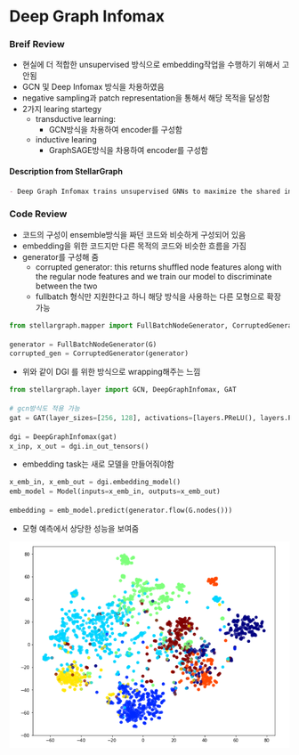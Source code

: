 # Deep Graph Infomax

### Breif Review

-   현실에 더 적합한 unsupervised 방식으로 embedding작업을 수행하기 위해서 고안됨
-   GCN 및 Deep Infomax 방식을 차용하였음
-   negative sampling과 patch representation을 통해서 해당 목적을 달성함
-   2가지 learing startegy
    -   transductive learning:
        -   GCN방식을 차용하여 encoder를 구성함
    -   inductive learing
        -   GraphSAGE방식을 차용하여 encoder를 구성함

#### Description from StellarGraph

```markdown
- Deep Graph Infomax trains unsupervised GNNs to maximize the shared information between node level and graph level features.
```

### Code Review

-   코드의 구성이 ensemble방식을 짜던 코드와 비슷하게 구성되어 있음
-   embedding을 위한 코드지만 다른 목적의 코드와 비슷한 흐름을 가짐
-   generator를 구성해 줌
    -   corrupted generator:  this returns shuffled node features along with the regular node features and we train our model to discriminate between the two
    -   fullbatch 형식만 지원한다고 하니 해당 방식을 사용하는 다른 모형으로 확장 가능

```python
from stellargraph.mapper import FullBatchNodeGenerator, CorruptedGenerator

generator = FullBatchNodeGenerator(G)
corrupted_gen = CorruptedGenerator(generator) 
```

-   위와 같이 DGI 를 위한 방식으로 wrapping해주는 느낌

```python
from stellargraph.layer import GCN, DeepGraphInfomax, GAT

# gcn방식도 적용 가능
gat = GAT(layer_sizes=[256, 128], activations=[layers.PReLU(), layers.PReLU()], generator=generator)

dgi = DeepGraphInfomax(gat)
x_inp, x_out = dgi.in_out_tensors()
```

-   embedding task는 새로 모델을 만들어줘야함

```python
x_emb_in, x_emb_out = dgi.embedding_model()
emb_model = Model(inputs=x_emb_in, outputs=x_emb_out)

embedding = emb_model.predict(generator.flow(G.nodes()))
```

-   모형 예측에서 상당한 성능을 보여줌

![tsne](./asset/tsne.png)

